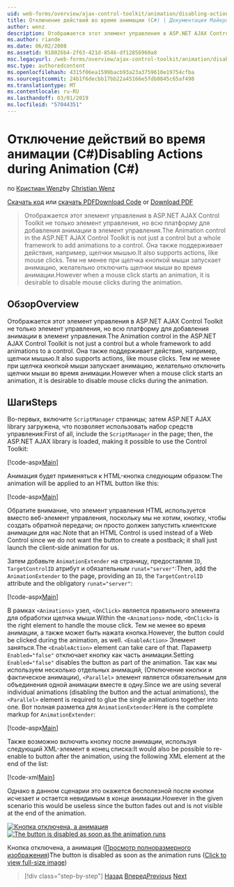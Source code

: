 ```yaml
---
uid: web-forms/overview/ajax-control-toolkit/animation/disabling-actions-during-animation-cs
title: Отключение действий во время анимации (C#) | Документация Майкрософт
author: wenz
description: Отображается этот элемент управления в ASP.NET AJAX Control Toolkit не только элемент управления, но всю платформу для добавления анимации в элемент управления. Она также поддерживает действия...
ms.author: riande
ms.date: 06/02/2008
ms.assetid: 918026b4-2f63-421d-8546-df12856960a8
msc.legacyurl: /web-forms/overview/ajax-control-toolkit/animation/disabling-actions-during-animation-cs
msc.type: authoredcontent
ms.openlocfilehash: 4315f06ea1599bacb93a23a3759610e19754cfba
ms.sourcegitcommit: 24b1f6decbb17bb22a45166e5fdb0845c65af498
ms.translationtype: MT
ms.contentlocale: ru-RU
ms.lasthandoff: 03/01/2019
ms.locfileid: "57044351"
---
```

<a name="disabling-actions-during-animation-c"></a><span data-ttu-id="0c49d-104">Отключение действий во время анимации (C#)</span><span class="sxs-lookup"><span data-stu-id="0c49d-104">Disabling Actions during Animation (C#)</span></span>
====================
<span data-ttu-id="0c49d-105">по [Кристиан Wenz](https://github.com/wenz)</span><span class="sxs-lookup"><span data-stu-id="0c49d-105">by [Christian Wenz](https://github.com/wenz)</span></span>

<span data-ttu-id="0c49d-106">[Скачать код](http://download.microsoft.com/download/f/9/a/f9a26acd-8df4-4484-8a18-199e4598f411/Animation7.cs.zip) или [скачать PDF](http://download.microsoft.com/download/6/7/1/6718d452-ff89-4d3f-a90e-c74ec2d636a3/animation7CS.pdf)</span><span class="sxs-lookup"><span data-stu-id="0c49d-106">[Download Code](http://download.microsoft.com/download/f/9/a/f9a26acd-8df4-4484-8a18-199e4598f411/Animation7.cs.zip) or [Download PDF](http://download.microsoft.com/download/6/7/1/6718d452-ff89-4d3f-a90e-c74ec2d636a3/animation7CS.pdf)</span></span>

> <span data-ttu-id="0c49d-107">Отображается этот элемент управления в ASP.NET AJAX Control Toolkit не только элемент управления, но всю платформу для добавления анимации в элемент управления.</span><span class="sxs-lookup"><span data-stu-id="0c49d-107">The Animation control in the ASP.NET AJAX Control Toolkit is not just a control but a whole framework to add animations to a control.</span></span> <span data-ttu-id="0c49d-108">Она также поддерживает действия, например, щелчки мышью.</span><span class="sxs-lookup"><span data-stu-id="0c49d-108">It also supports actions, like mouse clicks.</span></span> <span data-ttu-id="0c49d-109">Тем не менее при щелчка кнопкой мыши запускает анимацию, желательно отключить щелчки мыши во время анимации.</span><span class="sxs-lookup"><span data-stu-id="0c49d-109">However when a mouse click starts an animation, it is desirable to disable mouse clicks during the animation.</span></span>


## <a name="overview"></a><span data-ttu-id="0c49d-110">Обзор</span><span class="sxs-lookup"><span data-stu-id="0c49d-110">Overview</span></span>

<span data-ttu-id="0c49d-111">Отображается этот элемент управления в ASP.NET AJAX Control Toolkit не только элемент управления, но всю платформу для добавления анимации в элемент управления.</span><span class="sxs-lookup"><span data-stu-id="0c49d-111">The Animation control in the ASP.NET AJAX Control Toolkit is not just a control but a whole framework to add animations to a control.</span></span> <span data-ttu-id="0c49d-112">Она также поддерживает действия, например, щелчки мышью.</span><span class="sxs-lookup"><span data-stu-id="0c49d-112">It also supports actions, like mouse clicks.</span></span> <span data-ttu-id="0c49d-113">Тем не менее при щелчка кнопкой мыши запускает анимацию, желательно отключить щелчки мыши во время анимации.</span><span class="sxs-lookup"><span data-stu-id="0c49d-113">However when a mouse click starts an animation, it is desirable to disable mouse clicks during the animation.</span></span>

## <a name="steps"></a><span data-ttu-id="0c49d-114">Шаги</span><span class="sxs-lookup"><span data-stu-id="0c49d-114">Steps</span></span>

<span data-ttu-id="0c49d-115">Во-первых, включите `ScriptManager` страницы; затем ASP.NET AJAX library загружена, что позволяет использовать набор средств управления:</span><span class="sxs-lookup"><span data-stu-id="0c49d-115">First of all, include the `ScriptManager` in the page; then, the ASP.NET AJAX library is loaded, making it possible to use the Control Toolkit:</span></span>

[!code-aspx[Main](disabling-actions-during-animation-cs/samples/sample1.aspx)]

<span data-ttu-id="0c49d-116">Анимация будет применяться к HTML-кнопка следующим образом:</span><span class="sxs-lookup"><span data-stu-id="0c49d-116">The animation will be applied to an HTML button like this:</span></span>

[!code-aspx[Main](disabling-actions-during-animation-cs/samples/sample2.aspx)]

<span data-ttu-id="0c49d-117">Обратите внимание, что элемент управления HTML используется вместо веб-элемент управления, поскольку мы не хотим, кнопку, чтобы создать обратной передачи; он просто должен запустить клиентские анимации для нас.</span><span class="sxs-lookup"><span data-stu-id="0c49d-117">Note that an HTML Control is used instead of a Web Control since we do not want the button to create a postback; it shall just launch the client-side animation for us.</span></span>

<span data-ttu-id="0c49d-118">Затем добавьте `AnimationExtender` на страницу, предоставляя `ID`, `TargetControlID` атрибут и обязательным `runat="server"`:</span><span class="sxs-lookup"><span data-stu-id="0c49d-118">Then, add the `AnimationExtender` to the page, providing an `ID`, the `TargetControlID` attribute and the obligatory `runat="server"`:</span></span>

[!code-aspx[Main](disabling-actions-during-animation-cs/samples/sample3.aspx)]

<span data-ttu-id="0c49d-119">В рамках `<Animations>` узел, `<OnClick>` является правильного элемента для обработки щелчка мыши.</span><span class="sxs-lookup"><span data-stu-id="0c49d-119">Within the `<Animations>` node, `<OnClick>` is the right element to handle the mouse click.</span></span> <span data-ttu-id="0c49d-120">Тем не менее во время анимации, а также может быть нажата кнопка.</span><span class="sxs-lookup"><span data-stu-id="0c49d-120">However, the button could be clicked during the animation, as well.</span></span> <span data-ttu-id="0c49d-121">`<EnableAction>` Элемент заняться.</span><span class="sxs-lookup"><span data-stu-id="0c49d-121">The `<EnableAction>` element can take care of that.</span></span> <span data-ttu-id="0c49d-122">Параметр `Enabled="false"` отключает кнопку как часть анимации.</span><span class="sxs-lookup"><span data-stu-id="0c49d-122">Setting `Enabled="false"` disables the button as part of the animation.</span></span> <span data-ttu-id="0c49d-123">Так как мы используем несколько отдельных анимаций, (Отключение кнопки и фактическое анимации), `<Parallel>` элемент является обязательным для объединения одной анимации вместе в одну.</span><span class="sxs-lookup"><span data-stu-id="0c49d-123">Since we are using several individual animations (disabling the button and the actual animations), the `<Parallel>` element is required to glue the single animations together into one.</span></span> <span data-ttu-id="0c49d-124">Вот полная разметка для `AnimationExtender`:</span><span class="sxs-lookup"><span data-stu-id="0c49d-124">Here is the complete markup for `AnimationExtender`:</span></span>

[!code-aspx[Main](disabling-actions-during-animation-cs/samples/sample4.aspx)]

<span data-ttu-id="0c49d-125">Также возможно включить кнопку после анимации, используя следующий XML-элемент в конец списка:</span><span class="sxs-lookup"><span data-stu-id="0c49d-125">It would also be possible to re-enable to button after the animation, using the following XML element at the end of the list:</span></span>

[!code-xml[Main](disabling-actions-during-animation-cs/samples/sample5.xml)]

<span data-ttu-id="0c49d-126">Однако в данном сценарии это окажется бесполезной после кнопки исчезает и остается невидимым в конце анимации.</span><span class="sxs-lookup"><span data-stu-id="0c49d-126">However in the given scenario this would be useless since the button fades out and is not visible at the end of the animation.</span></span>


<span data-ttu-id="0c49d-127">[![Кнопка отключена, а анимация](disabling-actions-during-animation-cs/_static/image2.png)](disabling-actions-during-animation-cs/_static/image1.png)</span><span class="sxs-lookup"><span data-stu-id="0c49d-127">[![The button is disabled as soon as the animation runs](disabling-actions-during-animation-cs/_static/image2.png)](disabling-actions-during-animation-cs/_static/image1.png)</span></span>

<span data-ttu-id="0c49d-128">Кнопка отключена, а анимация ([Просмотр полноразмерного изображения](disabling-actions-during-animation-cs/_static/image3.png))</span><span class="sxs-lookup"><span data-stu-id="0c49d-128">The button is disabled as soon as the animation runs ([Click to view full-size image](disabling-actions-during-animation-cs/_static/image3.png))</span></span>

> [!div class="step-by-step"]
> <span data-ttu-id="0c49d-129">[Назад](animating-in-response-to-user-interaction-cs.md)
> [Вперед](triggering-an-animation-in-another-control-cs.md)</span><span class="sxs-lookup"><span data-stu-id="0c49d-129">[Previous](animating-in-response-to-user-interaction-cs.md)
[Next](triggering-an-animation-in-another-control-cs.md)</span></span>
